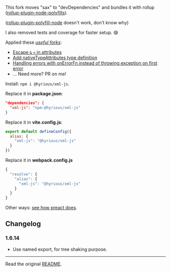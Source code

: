 
This fork moves "sax" to "devDependencies" and bundles it with
rollup ([rollup-plugin-node-polyfills](https://github.com/ionic-team/rollup-plugin-node-polyfills)).

([rollup-plugin-polyfill-node](https://github.com/snowpackjs/rollup-plugin-polyfill-node) doesn't work, don't know why)

I also removed tests and coverage for faster setup. :sweat_smile:

Applied these [_useful forks_](https://useful-forks.github.io/?repo=nashwaan%2Fxml-js):

- [Escape `&` `<` in attributes](https://github.com/melody-universe/xml-js)
- [Add nativeTypeAttributes type definition](https://github.com/mariuseis/xml-js/commit/aec4986298b3270ee8f429871907d65d9859b0da)
- [Handling errors with onErrorFn instead of throwing exception on first error](https://github.com/drdmitry/xml-js/commit/3476bb3a7917c6a2f7f464427a2dfd8f479d53c3)
- ... Need more? PR on me!

Install: `npm i @hyrious/xml-js`.

Replace it in **package.json**:

```json
"dependencies": {
  "xml-js": "npm:@hyrious/xml-js"
}
```

Replace it in **vite.config.js**:

```js
export default defineConfig({
  alias: {
    "xml-js": "@hyrious/xml-js"
  }
})
````

Replace it in **webpack.config.js**

```js
{
  "resolve": {
    "alias": {
      "xml-js": "@hyrious/xml-js"
    }
  }
}
````

Other ways: [see how preact does](https://preactjs.com/guide/v8/switching-to-preact/).

## Changelog

### 1.6.14

- Use named export, for tree shaking purpose.

- - -

Read the original [README](https://github.com/nashwaan/xml-js).
